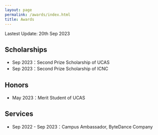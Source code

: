 ```yaml
---
layout: page
permalink: /awards/index.html
title: Awards
---
```


Lastest Update: 20th Sep 2023 &nbsp;

## Scholarships

- Sep 2023：Second Prize Scholarship of UCAS
- Sep 2023：Second Prize Scholarship of ICNC

## Honors

- May 2023：Merit Student of UCAS

## Services

- Sep 2022 - Sep 2023：Campus Ambassador, ByteDance Company

